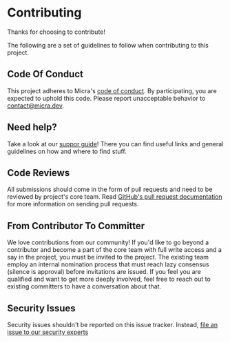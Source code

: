 # Contributing

Thanks for choosing to contribute!

The following are a set of guidelines to follow when contributing to this project.

## Code Of Conduct

This project adheres to Micra's [code of conduct](../CODE_OF_CONDUCT.md). By participating,
you are expected to uphold this code. Please report unacceptable behavior to
[contact@micra.dev](mailto:contact@micra.dev).

## Need help?

Take a look at our [suppor guide](../SUPPORT.md)! There you can find useful links and general guidelines on how and where to find stuff.

## Code Reviews

All submissions should come in the form of pull requests and need to be reviewed
by project's core team. Read [GitHub's pull request documentation](https://help.github.com/articles/about-pull-requests/)
for more information on sending pull requests.

## From Contributor To Committer

We love contributions from our community! If you'd like to go beyond a contributor
and become a part of the core team with full write access and a say in the project, you must
be invited to the project. The existing team employ an internal nomination
process that must reach lazy consensus (silence is approval) before invitations
are issued. If you feel you are qualified and want to get more deeply involved,
feel free to reach out to existing committers to have a conversation about that.

## Security Issues

Security issues shouldn't be reported on this issue tracker. Instead, [file an issue to our security experts](mailto:contact@micra.dev)
